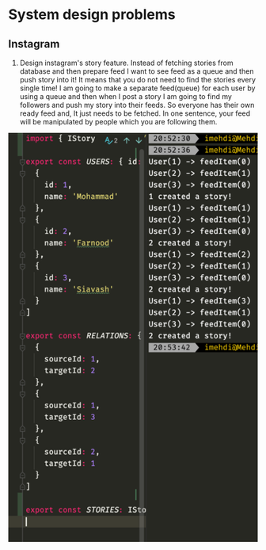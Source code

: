 # System design problems

## Instagram
1. Design instagram's story feature.
Instead of fetching stories from database and then prepare feed I want to see feed as a queue and then push story into it! It means that you do not need to find the stories every single time!
I am going to make a separate feed(queue) for each user by using a queue and then when I post a story I am going to find my followers and push my story into their feeds. So everyone has their own ready feed and, It just needs to be fetched.
In one sentence, your feed will be manipulated by people which you are following them.

![Sample](sample.png)
